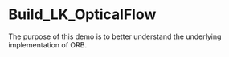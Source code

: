 # Build_LK_OpticalFlow
The purpose of this demo is to better understand the underlying implementation of ORB.

